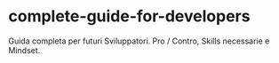 # complete-guide-for-developers
Guida completa per futuri Sviluppatori. Pro / Contro, Skills necessarie e Mindset.
